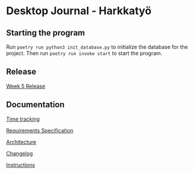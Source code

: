 # Desktop Journal - Harkkatyö

## Starting the program
Run `poetry run python3 init_database.py` to initialize the database for the project. 
Then run `poetry run invoke start` to start the program.

## Release

[Week 5 Release](https://github.com/rikubrandt/ot-tehtavat/releases/tag/week5)

## Documentation
[Time tracking](https://github.com/rikubrandt/ot-tehtavat/blob/main/DesktopJournal/documentation/hours.md) 

[Requirements Specification](https://github.com/rikubrandt/ot-tehtavat/blob/main/DesktopJournal/documentation/requirements_specification.md)

[Architecture](https://github.com/rikubrandt/ot-tehtavat/blob/main/DesktopJournal/documentation/architecture.md)

[Changelog](https://github.com/rikubrandt/ot-tehtavat/blob/main/DesktopJournal/documentation/changelog.md)

[Instructions](https://github.com/rikubrandt/ot-tehtavat/blob/main/DesktopJournal/documentation/instructions.md)